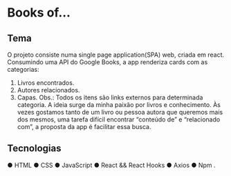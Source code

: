 # Books of...

## Tema
O projeto consiste numa single page application(SPA) web, criada em react. Consumindo uma API do Google Books, a app renderiza cards com as categorias:
1.	Livros encontrados.
2.	Autores relacionados.
3.	Capas.
Obs.: Todos os itens são links externos para determinada categoria.
A ideia surge da minha paixão por livros e conhecimento. Às vezes gostamos tanto de um livro ou pessoa autora que queremos mais dos mesmos, uma tarefa difícil encontrar “conteúdo de” e “relacionado com”, a proposta da app é facilitar essa busca.

## Tecnologias
●	HTML
●	CSS
●	JavaScript
●	React && React Hooks
●	Axios
●	Npm
.
